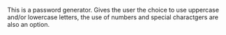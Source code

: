 This is a password generator.
Gives the user the choice to use uppercase and/or lowercase letters, the use of numbers and special charactgers are also an option.
